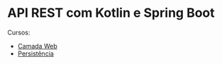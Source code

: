 # API REST com Kotlin e Spring Boot


Cursos: 

* [ Camada Web ](https://cursos.alura.com.br/course/api-rest-kotlin-spring-boot-camada-web)
* [ Persistência ](https://cursos.alura.com.br/course/api-rest-kotlin-spring-boot-camada-persistencia)